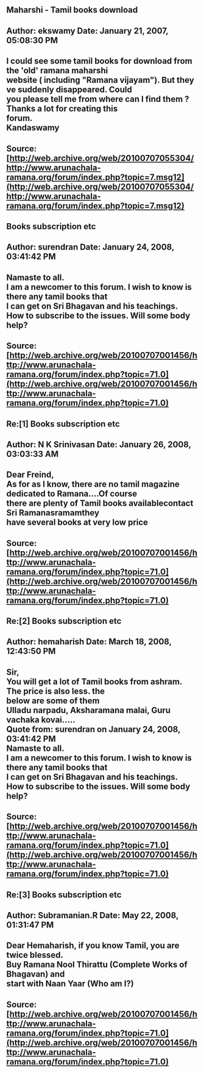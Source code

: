 ## Maharshi - Tamil books download  
Author: ekswamy             Date: January 21, 2007, 05:08:30 PM  
---  
I could see some tamil books for download from the 'old' ramana maharshi  
website ( including "Ramana vijayam"). But they ve suddenly disappeared. Could  
you please tell me from where can I find them ? Thanks a lot for creating this  
forum.   
Kandaswamy
 ---  
Source:[http://web.archive.org/web/20100707055304/http://www.arunachala-ramana.org/forum/index.php?topic=7.msg12](http://web.archive.org/web/20100707055304/http://www.arunachala-ramana.org/forum/index.php?topic=7.msg12)   
---  

## Books subscription etc  
Author: surendran           Date: January 24, 2008, 03:41:42 PM  
---  
Namaste to all.   
 I am a newcomer to this forum. I wish to know is there any tamil books that  
I can get on Sri Bhagavan and his teachings.   
How to subscribe to the issues. Will some body help?
 ---  
Source:[http://web.archive.org/web/20100707001456/http://www.arunachala-ramana.org/forum/index.php?topic=71.0](http://web.archive.org/web/20100707001456/http://www.arunachala-ramana.org/forum/index.php?topic=71.0)   
---  

## Re:[1] Books subscription etc  
Author: N K Srinivasan      Date: January 26, 2008, 03:03:33 AM  
---  
Dear Freind,   
As for as I know, there are no tamil magazine dedicated to Ramana....Of course  
there are plenty of Tamil books availablecontact Sri Ramanasramamthey  
have several books at very low price
 ---  
Source:[http://web.archive.org/web/20100707001456/http://www.arunachala-ramana.org/forum/index.php?topic=71.0](http://web.archive.org/web/20100707001456/http://www.arunachala-ramana.org/forum/index.php?topic=71.0)   
---  

## Re:[2] Books subscription etc  
Author: hemaharish          Date: March 18, 2008, 12:43:50 PM  
---  
Sir,   
You will get a lot of Tamil books from ashram. The price is also less. the  
below are some of them   
Ulladu narpadu, Aksharamana malai, Guru vachaka kovai.....   
Quote from: surendran on January 24, 2008, 03:41:42 PM  
Namaste to all.   
 I am a newcomer to this forum. I wish to know is there any tamil books that  
I can get on Sri Bhagavan and his teachings.   
How to subscribe to the issues. Will some body help?
 ---  
Source:[http://web.archive.org/web/20100707001456/http://www.arunachala-ramana.org/forum/index.php?topic=71.0](http://web.archive.org/web/20100707001456/http://www.arunachala-ramana.org/forum/index.php?topic=71.0)   
---  

## Re:[3] Books subscription etc  
Author: Subramanian.R       Date: May 22, 2008, 01:31:47 PM  
---  
Dear Hemaharish, if you know Tamil, you are twice blessed.   
Buy Ramana Nool Thirattu (Complete Works of Bhagavan) and   
start with Naan Yaar (Who am I?)
 ---  
Source:[http://web.archive.org/web/20100707001456/http://www.arunachala-ramana.org/forum/index.php?topic=71.0](http://web.archive.org/web/20100707001456/http://www.arunachala-ramana.org/forum/index.php?topic=71.0)   
---  

